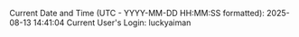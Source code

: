 Current Date and Time (UTC - YYYY-MM-DD HH:MM:SS formatted): 2025-08-13 14:41:04
Current User's Login: luckyaiman
